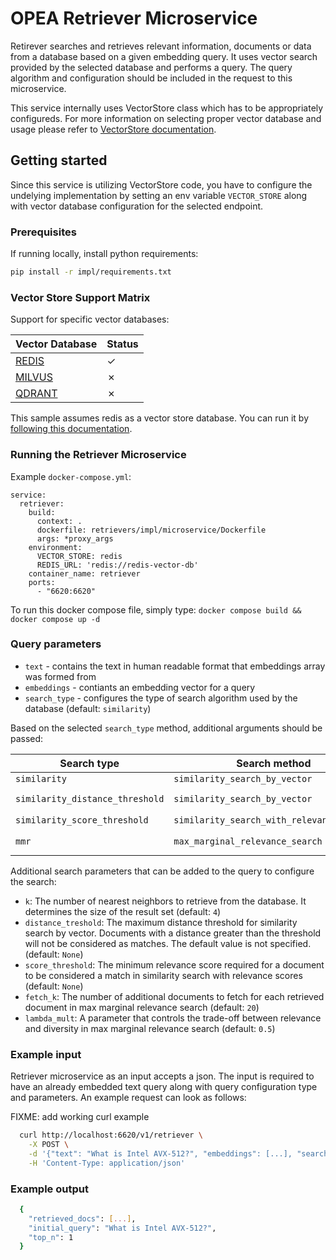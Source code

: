 # OPEA Retriever Microservice

Retirever searches and retrieves relevant information, documents or data from a database based on a given embedding query. It uses vector search provided by the selected database and performs a query. The query algorithm and configuration should be included in the request to this microservice.

This service internally uses VectorStore class which has to be appropriately configureds. For more information on selecting proper vector database and usage please refer to [VectorStore documentation](../vectorstores/README.md).

## Getting started

Since this service is utilizing VectorStore code, you have to configure the undelying implementation by setting an env variable `VECTOR_STORE` along with vector database configuration for the selected endpoint.

### Prerequisites
If running locally, install python requirements:

```bash
pip install -r impl/requirements.txt
```

### Vector Store Support Matrix

Support for specific vector databases:

| Vector Database                             |  Status   |
| --------------------------------------------| --------- |
| [REDIS](../vectorstores/README.md#redis)    | &#x2713;  |
| [MILVUS](../vectorstores/README.md#milvus)  | &#x2717;  |
| [QDRANT](../vectorstores/README.md#qdrant)  | &#x2717;  |

This sample assumes redis as a vector store database. You can run it by [following this documentation](../vectorstores/README.md#redis).

### Running the Retriever Microservice

Example `docker-compose.yml`:
```
service:
  retriever:
    build:
      context: .
      dockerfile: retrievers/impl/microservice/Dockerfile
      args: *proxy_args
    environment:
      VECTOR_STORE: redis
      REDIS_URL: 'redis://redis-vector-db'
    container_name: retriever
    ports:
      - "6620:6620"
```

To run this docker compose file, simply type:
`docker compose build && docker compose up -d`

### Query parameters

- `text` - contains the text in human readable format that embeddings array was formed from
- `embeddings` - contiants an embedding vector for a query
- `search_type` - configures the type of search algorithm used by the database (default: `similarity`)

Based on the selected `search_type` method, additional arguments should be passed:

| Search type                      | Search method                             | Arguments                     |
| -------------------------------- | ----------------------------------------- | ----------------------------- |
| `similarity`                     | `similarity_search_by_vector`             | `k`                           |
| `similarity_distance_threshold`  | `similarity_search_by_vector`             | `k`, `distance_threshold`     |
| `similarity_score_threshold`     | `similarity_search_with_relevance_scores` | `k`, `score_threshold`        |
| `mmr`                            | `max_marginal_relevance_search`           | `k`, `fetch_k`, `lambda_mult` |

Additional search parameters that can be added to the query to configure the search:
- `k`: The number of nearest neighbors to retrieve from the database. It determines the size of the result set (default: `4`)
- `distance_treshold`: The maximum distance threshold for similarity search by vector. Documents with a distance greater than the threshold will not be considered as matches. The default value is not specified. (default: `None`)
- `score_threshold`: The minimum relevance score required for a document to be considered a match in similarity search with relevance scores (default: `None`)
- `fetch_k`: The number of additional documents to fetch for each retrieved document in max marginal relevance search (default: `20`)
- `lambda_mult`: A parameter that controls the trade-off between relevance and diversity in max marginal relevance search (default: `0.5`)

### Example input

Retriever microservice as an input accepts a json. The input is required to have an already embedded text query along with query configuration type and parameters. An example request can look as follows:

FIXME: add working curl example
```bash
  curl http://localhost:6620/v1/retriever \
    -X POST \
    -d '{"text": "What is Intel AVX-512?", "embeddings": [...], "search_type": "similarity"}' \
    -H 'Content-Type: application/json'
```

### Example output

```bash
  {
    "retrieved_docs": [...],
    "initial_query": "What is Intel AVX-512?",
    "top_n": 1
  }
```
